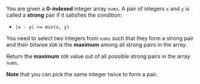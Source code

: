 You are given a **0-indexed** integer array `nums`. A pair of integers `x` and `y` is called a **strong** pair if it satisfies the condition:

- `|x - y| <= min(x, y)`

You need to select two integers from `nums` such that they form a strong pair and their bitwise `XOR` is the **maximum** among all strong pairs in the array.

Return the **maximum** `XOR` value out of all possible strong pairs in the array `nums`.

**Note** that you can pick the same integer twice to form a pair.